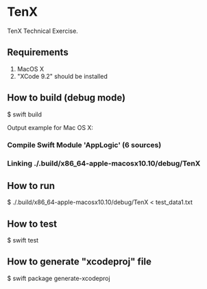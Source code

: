 # TenX

TenX Technical Exercise.

## Requirements

1. MacOS X
2. "XCode 9.2" should be installed

## How to build (debug mode)

$ swift build

Output example for Mac OS X:

### Compile Swift Module 'AppLogic' (6 sources)
###
### Linking ./.build/x86_64-apple-macosx10.10/debug/TenX

## How to run

$ ./.build/x86_64-apple-macosx10.10/debug/TenX < test_data1.txt

## How to test

$ swift test

## How to generate "xcodeproj" file

$ swift package generate-xcodeproj
